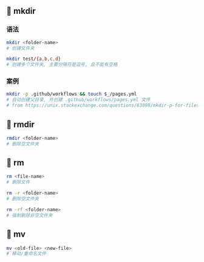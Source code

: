 ## 🍕 mkdir

### 语法

```bash
mkdir <folder-name>
# 创建文件夹

mkdir test/{a,b,c,d}
# 创建多个文件夹, 主要分隔符是逗号, 且不能有空格
```

### 案例

```bash
mkdir -p .github/workflows && touch $_/pages.yml
# 自动创建父目录, 并创建 .github/workflows/pages.yml 文件
# from https://unix.stackexchange.com/questions/63098/mkdir-p-for-files
```

## 🍕 rmdir

```bash
rmdir <folder-name>
# 删除空文件夹
```

## 🍕 rm

```bash
rm <file-name>
# 删除文件

rm -r <folder-name>
# 删除空文件夹

rm -rf <folder-name>
# 强制删除非空文件夹
```

## 🍕 mv

```bash
mv <old-file> <new-file>
# 移动/重命名文件
```